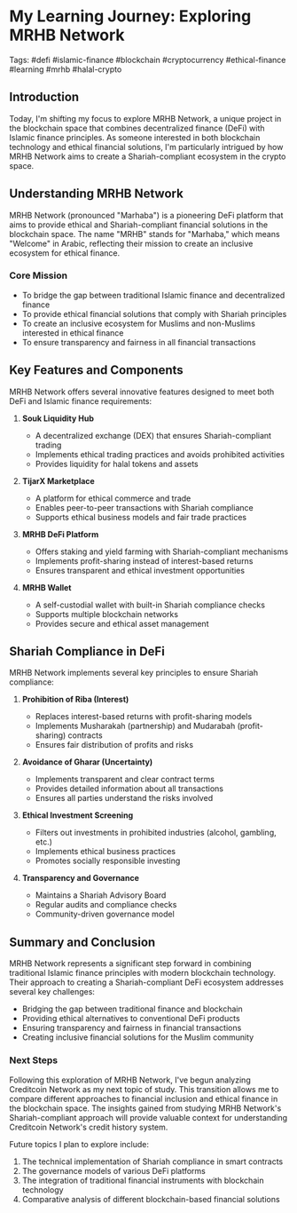 # My Learning Journey: Exploring MRHB Network

Tags: #defi #islamic-finance #blockchain #cryptocurrency #ethical-finance #learning #mrhb #halal-crypto

## Introduction

Today, I'm shifting my focus to explore MRHB Network, a unique project in the blockchain space that combines decentralized finance (DeFi) with Islamic finance principles. As someone interested in both blockchain technology and ethical financial solutions, I'm particularly intrigued by how MRHB Network aims to create a Shariah-compliant ecosystem in the crypto space.

## Understanding MRHB Network

MRHB Network (pronounced "Marhaba") is a pioneering DeFi platform that aims to provide ethical and Shariah-compliant financial solutions in the blockchain space. The name "MRHB" stands for "Marhaba," which means "Welcome" in Arabic, reflecting their mission to create an inclusive ecosystem for ethical finance.

### Core Mission
- To bridge the gap between traditional Islamic finance and decentralized finance
- To provide ethical financial solutions that comply with Shariah principles
- To create an inclusive ecosystem for Muslims and non-Muslims interested in ethical finance
- To ensure transparency and fairness in all financial transactions

## Key Features and Components

MRHB Network offers several innovative features designed to meet both DeFi and Islamic finance requirements:

1. **Souk Liquidity Hub**
   - A decentralized exchange (DEX) that ensures Shariah-compliant trading
   - Implements ethical trading practices and avoids prohibited activities
   - Provides liquidity for halal tokens and assets

2. **TijarX Marketplace**
   - A platform for ethical commerce and trade
   - Enables peer-to-peer transactions with Shariah compliance
   - Supports ethical business models and fair trade practices

3. **MRHB DeFi Platform**
   - Offers staking and yield farming with Shariah-compliant mechanisms
   - Implements profit-sharing instead of interest-based returns
   - Ensures transparent and ethical investment opportunities

4. **MRHB Wallet**
   - A self-custodial wallet with built-in Shariah compliance checks
   - Supports multiple blockchain networks
   - Provides secure and ethical asset management

## Shariah Compliance in DeFi

MRHB Network implements several key principles to ensure Shariah compliance:

1. **Prohibition of Riba (Interest)**
   - Replaces interest-based returns with profit-sharing models
   - Implements Musharakah (partnership) and Mudarabah (profit-sharing) contracts
   - Ensures fair distribution of profits and risks

2. **Avoidance of Gharar (Uncertainty)**
   - Implements transparent and clear contract terms
   - Provides detailed information about all transactions
   - Ensures all parties understand the risks involved

3. **Ethical Investment Screening**
   - Filters out investments in prohibited industries (alcohol, gambling, etc.)
   - Implements ethical business practices
   - Promotes socially responsible investing

4. **Transparency and Governance**
   - Maintains a Shariah Advisory Board
   - Regular audits and compliance checks
   - Community-driven governance model

## Summary and Conclusion

MRHB Network represents a significant step forward in combining traditional Islamic finance principles with modern blockchain technology. Their approach to creating a Shariah-compliant DeFi ecosystem addresses several key challenges:

- Bridging the gap between traditional finance and blockchain
- Providing ethical alternatives to conventional DeFi products
- Ensuring transparency and fairness in financial transactions
- Creating inclusive financial solutions for the Muslim community

### Next Steps

Following this exploration of MRHB Network, I've begun analyzing Creditcoin Network as my next topic of study. This transition allows me to compare different approaches to financial inclusion and ethical finance in the blockchain space. The insights gained from studying MRHB Network's Shariah-compliant approach will provide valuable context for understanding Creditcoin Network's credit history system.

Future topics I plan to explore include:
1. The technical implementation of Shariah compliance in smart contracts
2. The governance models of various DeFi platforms
3. The integration of traditional financial instruments with blockchain technology
4. Comparative analysis of different blockchain-based financial solutions 